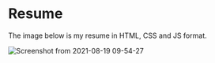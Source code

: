 # Resume
The image below is my resume in HTML, CSS and JS format.

![Screenshot from 2021-08-19 09-54-27](https://user-images.githubusercontent.com/89130471/129995368-d5b1e523-192b-43d9-87b7-50a631c974f1.png)
